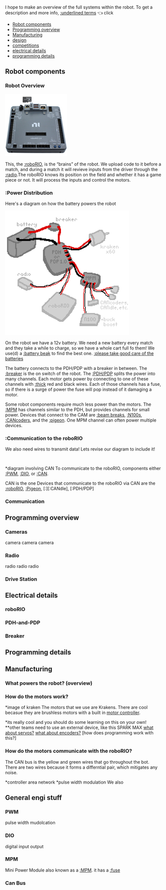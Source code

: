 
I hope to make an overview of the full systems within the robot. To get a description and more info,  [:underlined terms](#nutshell) 👈 click

- [Robot components](#robot-components)
- [Programming overview](#programming-overview)
- [Manufacturing](#manufacturing)
- [design](#)
- [competitions](#)
- [electrical details](#more-electrical-details)
- [programming details](#)

## Robot components

### Robot Overview

![](roborio2.jpg)

This, the [:roboRIO](#roborio), is the “brains” of the robot. We upload code to it before a match, and during a match it will revieve inputs from the driver through the [:radio](#radio).The roboRIO knows its position on the field and whether it has a game piece or not. It will process the inputs and control the motors. 

### :Power Distribution

Here's a diagram on how the battery powers the robot

![](power_1.png)

On the robot we have a 12v battery. We need a new battery every match and they take a while to charge, so we have a whole cart full fo them! We use(d) a [:battery beak](#battery-break) to find the best one. [:please take good care of the batteries](#battery-care)

The battery connects to the PDH/PDP with a breaker in between. The [:breaker](#breaker) is the on switch of the robot. The [:PDH/PDP](#pdh-and-pdp) splits the power into many channels. Each motor gets power by connecting to one of these channels with [:thick](#wire-gauges) red and black wires. Each of those channels has a fuse, so if there is a surge of power the fuse will pop instead of it damaging a motor.

Some robot components require much less power than the motors. The [:MPM](#mpm) has channels similar to the PDH, but provides channels for small power. Devices that connect to the CAM are [:beam breaks](#beam-break), [:N100s](#n100), [:CANcoders](#cancoder), and the [:pigeon](#pigeon). One MPM channel can often power multiple devices. 

### :Communication to the roboRIO
We also need wires to transmit data! Lets revise our diagram to include it!

![]()

*diagram involving CAN
To communicate to the roboRIO, components either [:PWM](#pwm), [:DIO](#dio), or [:CAN](https://www.youtube.com/watch?v=YBrU_eZM110).

CAN is the one 
Devices that communicate to the roboRIO via CAN are the [:roboRIO](#roborio), [:Pigeon](#pigeon), [:][:CANdle], [:PDH/PDP]

### Communication

## Programming overview

### Cameras
camera camera camera

### Radio
radio radio radio

### Drive Station

## Electrical details
### roboRIO
### PDH-and-PDP
### Breaker

## Programming details


## Manufacturing


### What powers the robot? (overview)

### How do the motors work?
*image of kraken
The motors that we use are Krakens. There are cool becasue they are brushless motors with a built in [motor controller](). 

*its really cool and you should do some learning on this on your own!
**other teams need to use an external device, like this SPARK MAX
[what about servos?](sercos)
[what about encoders?](#Encoders?)
[how does programming work with this?]
### How do the motors communicate with the roboRIO?
The CAN bus is the yellow and green wires that go throughout the bot. 
There are two wires because it forms a differntial pair, which mitigates any noise.

*controller area network
*pulse width modulation
We also 

[pdh]: linklink

## General engi stuff

### PWM
pulse width mudolcation

### DIO
digital input output

### MPM
Mini Power Module also known as a [:MPM](#mpm). it has a [:fuse](https://en.wikipedia.org/wiki/Fuse_(electrical))


### Can Bus


<script src="https://cdn.jsdelivr.net/gh/ncase/nutshell/nutshell.js"></script>